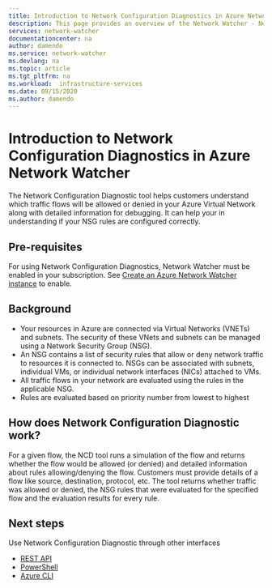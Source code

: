 ```yaml
---
title: Introduction to Network Configuration Diagnostics in Azure Network Watcher | Microsoft Docs
description: This page provides an overview of the Network Watcher - Network Configuration Diagnostics
services: network-watcher
documentationcenter: na
author: damendo
ms.service: network-watcher
ms.devlang: na
ms.topic: article
ms.tgt_pltfrm: na
ms.workload:  infrastructure-services
ms.date: 09/15/2020
ms.author: damendo
---
```


# Introduction to Network Configuration Diagnostics in Azure Network Watcher

The Network Configuration Diagnostic tool helps customers understand which traffic flows will be allowed or denied in your Azure Virtual Network along with detailed information for debugging. It can help your in understanding if your NSG rules are configured correctly. 

## Pre-requisites
For using Network Configuration Diagnostics, Network Watcher must be enabled in your subscription. See [Create an Azure Network Watcher instance](./network-watcher-create.md) to enable.

## Background

- Your resources in Azure are connected via Virtual Networks (VNETs) and subnets. The security of these VNets and subnets can be managed using a Network Security Group (NSG).
- An NSG contains a list of security rules that allow or deny network traffic to resources it is connected to. NSGs can be associated with subnets, individual VMs, or individual network interfaces (NICs) attached to VMs. 
- All traffic flows in your network are evaluated using the rules in the applicable NSG.
- Rules are evaluated based on priority number from lowest to highest 

## How does Network Configuration Diagnostic work? 

For a given flow, the NCD tool runs a simulation of the flow and returns whether the flow would be allowed (or denied) and detailed information about rules allowing/denying the flow.  Customers must provide details of a flow like source, destination, protocol, etc. The tool returns whether traffic was allowed or denied, the NSG rules that were evaluated for the specified flow and the evaluation results for every rule.

## Next steps

Use Network Configuration Diagnostic through other interfaces
 - [REST API](/rest/api/network-watcher/networkwatchers/getnetworkconfigurationdiagnostic)
 - [PowerShell](/powershell/module/az.network/invoke-aznetworkwatchernetworkconfigurationdiagnostic?view=azps-4.6.1)
 - [Azure CLI](/cli/azure/network/watcher#az_network_watcher_run_configuration_diagnostic)